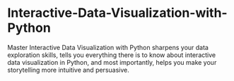 # Interactive-Data-Visualization-with-Python
Master Interactive Data Visualization with Python sharpens your data exploration skills, tells you everything there is to know about interactive data visualization in Python, and most importantly, helps you make your storytelling more intuitive and persuasive.
